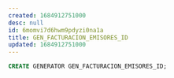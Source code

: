 ```yaml
---
created: 1684912751000
desc: null
id: 6momvi7d6hwm9pdyzi0na1a
title: GEN_FACTURACION_EMISORES_ID
updated: 1684912751000
---
```


```sql
CREATE GENERATOR GEN_FACTURACION_EMISORES_ID;
```